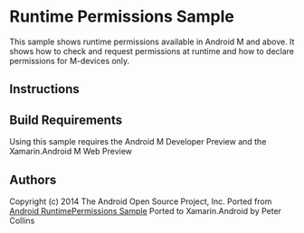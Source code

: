 Runtime Permissions Sample
==========================

This sample shows runtime permissions available in Android M and above. It shows how to check and request permissions at runtime and how to declare permissions for M-devices only.

Instructions
------------

Build Requirements
------------------
Using this sample requires the Android M Developer Preview and the Xamarin.Android M Web Preview

Authors
-------
Copyright (c) 2014 The Android Open Source Project, Inc.
Ported from [Android RuntimePermissions Sample](https://github.com/googlesamples/android-RuntimePermissions)
Ported to Xamarin.Android by Peter Collins